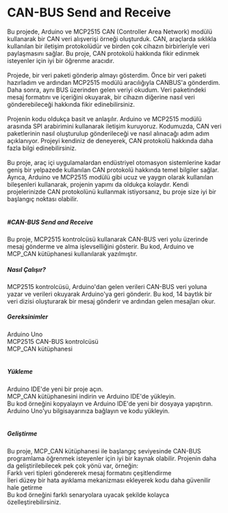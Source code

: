 # CAN-BUS Send and Receive

Bu projede, Arduino ve MCP2515 CAN (Controller Area Network) modülü kullanarak bir CAN veri alışverişi örneği oluşturduk. CAN, araçlarda sıklıkla kullanılan bir iletişim protokolüdür ve birden çok cihazın birbirleriyle veri paylaşmasını sağlar. Bu proje, CAN protokolü hakkında fikir edinmek isteyenler için iyi bir öğrenme aracıdır.
<br><br>
Projede, bir veri paketi gönderip almayı gösterdim. Önce bir veri paketi hazırladım ve ardından MCP2515 modülü aracılığıyla CANBUS'a gönderdim. Daha sonra, aynı BUS üzerinden gelen veriyi okudum. Veri paketindeki mesaj formatını ve içeriğini okuyarak, bir cihazın diğerine nasıl veri gönderebileceği hakkında fikir edinebilirsiniz.
<br><br>
Projenin kodu oldukça basit ve anlaşılır. Arduino ve MCP2515 modülü arasında SPI arabirimini kullanarak iletişim kuruyoruz. Kodumuzda, CAN veri paketlerinin nasıl oluşturulup gönderileceği ve nasıl alınacağı adım adım açıklanıyor. Projeyi kendiniz de deneyerek, CAN protokolü hakkında daha fazla bilgi edinebilirsiniz.
<br><br>
Bu proje, araç içi uygulamalardan endüstriyel otomasyon sistemlerine kadar geniş bir yelpazede kullanılan CAN protokolü hakkında temel bilgiler sağlar. Ayrıca, Arduino ve MCP2515 modülü gibi ucuz ve yaygın olarak kullanılan bileşenleri kullanarak, projenin yapımı da oldukça kolaydır. Kendi projelerinizde CAN protokolünü kullanmak istiyorsanız, bu proje size iyi bir başlangıç noktası olabilir.
<br><br>
<h5>#CAN-BUS Send and Receive</h5>
Bu proje, MCP2515 kontrolcüsü kullanarak CAN-BUS veri yolu üzerinde mesaj gönderme ve alma işlevselliğini gösterir. Bu kod, Arduino ve MCP_CAN kütüphanesi kullanılarak yazılmıştır.
<br>
<h5>Nasıl Çalışır?</h5>
MCP2515 kontrolcüsü, Arduino'dan gelen verileri CAN-BUS veri yoluna yazar ve verileri okuyarak Arduino'ya geri gönderir. Bu kod, 14 baytlık bir veri dizisi oluşturarak bir mesaj gönderir ve ardından gelen mesajları okur.
<br>
<h5>Gereksinimler</h5>
Arduino Uno<br>
MCP2515 CAN-BUS kontrolcüsü<br>
MCP_CAN kütüphanesi<br>
<br>
<h5>Yükleme</h5>
Arduino IDE'de yeni bir proje açın.<br>
MCP_CAN kütüphanesini indirin ve Arduino IDE'de yükleyin.<br>
Bu kod örneğini kopyalayın ve Arduino IDE'de yeni bir dosyaya yapıştırın.<br>
Arduino Uno'yu bilgisayarınıza bağlayın ve kodu yükleyin.<br>
<br>
<h5>Geliştirme</h5>
Bu proje, MCP_CAN kütüphanesi ile başlangıç seviyesinde CAN-BUS programlama öğrenmek isteyenler için iyi bir kaynak olabilir. Projenin daha da geliştirilebilecek pek çok yönü var, örneğin:
<br>
Farklı veri tipleri göndererek mesaj formatını çeşitlendirme<br>
İleri düzey bir hata ayıklama mekanizması ekleyerek kodu daha güvenilir hale getirme<br>
Bu kod örneğini farklı senaryolara uyacak şekilde kolayca özelleştirebilirsiniz.<br>
